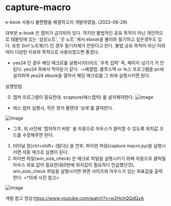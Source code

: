 # capture-macro

e-book 사용시 불편함을 해결하고자 개발하였음. (2022-06-29)

 대부분 e-book 은 캡처가 금지되어 있다. 
 하지만 불법적인 공유 목적이 아닌 개인적으로 태블릿에 있는 '삼성노트', '굿 노트' 에서 ebook을 불러와 필기하고 싶은경우도 있다.
 또한 2in1 노트북(?) 인 경우 필기자체가 안된다고 한다. 불법 공유 목적이 아닌 이외 여러 다양한 이유와 목적으로 사용되었으면 좋겠다.
 
 + yes24 인 경우 해당 매크로를 실행시키더라도 '우측 입력' 즉, 페이지 넘기기 가 안된다. yes24 측에서 막아둔거 같다.
 ->해결법: 블루스택 or 녹스 프로그램을 pc에 설치하여 yes24 ebook을 열어서 해당 메크로를 그 위에 실행시키면 된다.
 
 실행방법
 
 0. 캡처 프로그램이 필요한데, scapture(에스캡처) 를 설치해야한다.
 ![image](https://user-images.githubusercontent.com/33335762/176366298-7d17f020-9781-4d3a-9c9f-cfd3649f3f84.png)
+ 에스 캡처 실행시, 작은 창이 뜰텐데 '상세'를 클릭한다.

![image](https://user-images.githubusercontent.com/33335762/176366507-a5fa47db-f152-44fe-979b-fafacd138473.png)
+ 그후, 위 사진에 '캡처하기 버튼' 을 자동으로 마우스가 클릭할 수 있도록  위치값 코드를 수정해주면 된다.

 1. 터미널 창(ctrl+shift+`(틸다)) 을 연후, 파이썬 파일(capture macro.py)을 실행시키면 자동 매크로 실행이 된다.
 2. 파이썬 파일(win_size_check) 은 매크로 파일을 실행시키기 위해 자동으로 클릭될 마우스 좌표 값이 필요한데(0번에 위치값이 필요하다
 언급했던것), win_size_check 파일을
 실행시키면 화면 사이즈와 마우스가 있는 좌표값을 출력한다. <*아래 사진 참고>
 
![image](https://user-images.githubusercontent.com/33335762/176366076-1f8b5d92-9a68-4e48-80a9-7333ae4a498d.png)






개발 참고 영상:https://www.youtube.com/watch?v=w2HchQQdQzA
